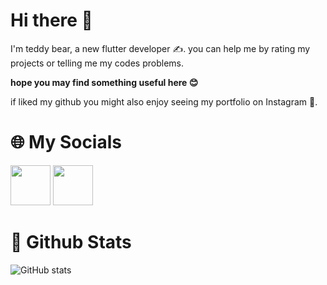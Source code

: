 # Hi there 👋

I'm teddy bear, a new flutter developer ✍. you can help me by rating my projects or telling me my codes problems. 

**hope you may find something useful here 😊**

if liked my github you might also enjoy seeing my portfolio on Instagram 🧐.



# 🌐 My Socials
<a href="https://www.instagram.com/codewithteddybear/"><img src="https://raw.githubusercontent.com/maurodesouza/profile-readme-generator/master/src/assets/icons/social/instagram/default.svg" style="width:64px;"/></a>
<a href="https://codewithteddybear@gmail.com"><img src="https://raw.githubusercontent.com/maurodesouza/profile-readme-generator/master/src/assets/icons/social/gmail/default.svg" style="width:64px;"/></a>


# 🐙 Github Stats

![GitHub stats](https://github-readme-stats.vercel.app/api?username=codewithteddybear&show_icons=true&theme=chartreuse-dark&border_radius=30px&hide_border=true&show_owner=true)



<!--
- 👋 Hi, I’m @codewithteddybear
- 👀 I’m interested in ...
- 🌱 I’m currently learning ...
- 💞️ I’m looking to collaborate on ...
- 📫 How to reach me ...
- 😄 Pronouns: ...
- ⚡ Fun fact: ...
--->
